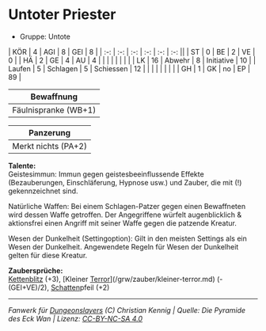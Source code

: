 # Untoter Priester  
- Gruppe: Untote  

| KÖR    | 4  | AGI      | 8  | GEI        | 8  |
| :-: | :-: | :-: | :-: | :-: | :-: ||
| ST     | 0  | BE       | 2  | VE         | 0  |
| HÄ     | 2  | GE       | 4  | AU         | 4  |
|        |    |          |    |            |    |
| LK     | 16 | Abwehr   | 8  | Initiative | 10 |
| Laufen | 5  | Schlagen | 5  | Schiessen  | 12 |
|        |    |          |    |            |    |
| GH     | 1  | GK       | no | EP         | 89 |


| Bewaffnung |
| --- |
| Fäulnispranke (WB+1) |


| Panzerung |
| --- |
| Merkt nichts (PA+2) |


**Talente:**  
Geistesimmun: Immun gegen geistesbeeinflussende Effekte (Bezauberungen, Einschläferung, Hypnose usw.) und Zauber, die mit (!) gekennzeichnet sind.

Natürliche Waffen: Bei einem Schlagen-Patzer gegen einen Bewaffneten wird dessen Waffe getroffen. Der Angegriffene würfelt augenblicklich & aktionsfrei einen Angriff mit seiner Waffe gegen die patzende Kreatur.

Wesen der Dunkelheit (Settingoption): Gilt in den meisten Settings als ein Wesen der Dunkelheit. Angewendete Regeln für Wesen der Dunkelheit gelten für diese Kreatur.


**Zaubersprüche:**  
[Kettenblitz](/grw/zauber/kettenblitz.md) (+3), [Kleiner [Terror](/grw/zauber/terror.md)](/grw/zauber/kleiner-terror.md) (-(GEI+VE)/2), [Schatten](/grw/zauber/schatten.md)pfeil (+2)




___
*Fanwerk für [Dungeonslayers](https://www.dungeonslayers.net/) (C) Christian Kennig | Quelle: Die Pyramide des Eck Wan | Lizenz: [CC-BY-NC-SA 4.0](https://creativecommons.org/licenses/by-nc-sa/4.0/deed.de)*